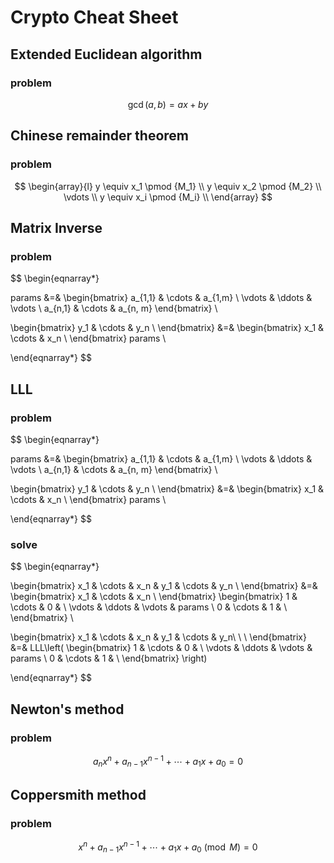 # Crypto Cheat Sheet

## Extended Euclidean algorithm

### problem

$$
\gcd(a,b) = ax+by
$$

## Chinese remainder theorem

### problem

$$
\begin{array}{l}
    y \equiv x_1 \pmod {M_1} \\
    y \equiv x_2 \pmod {M_2} \\
    \vdots \\
    y \equiv x_i \pmod {M_i} \\
\end{array}
$$

## Matrix Inverse

### problem

$$
\begin{eqnarray*}

params &=&
\begin{bmatrix}
a_{1,1} & \cdots & a_{1,m} \\
\vdots & \ddots & \vdots \\
a_{n,1} & \cdots & a_{n, m}
\end{bmatrix} \\

\begin{bmatrix}
    y_1 & \cdots & y_n \\
\end{bmatrix} &=&
\begin{bmatrix}
    x_1 & \cdots & x_n \\
\end{bmatrix}
params \\

\end{eqnarray*}
$$

## LLL

### problem

$$
\begin{eqnarray*}

params &=&
\begin{bmatrix}
a_{1,1} & \cdots & a_{1,m} \\
\vdots & \ddots & \vdots \\
a_{n,1} & \cdots & a_{n, m}
\end{bmatrix} \\

\begin{bmatrix}
    y_1 & \cdots & y_n \\
\end{bmatrix} &=&
\begin{bmatrix}
    x_1 & \cdots & x_n \\
\end{bmatrix}
params \\

\end{eqnarray*}
$$

### solve

$$
\begin{eqnarray*}

\begin{bmatrix}
    x_1 & \cdots & x_n & y_1 & \cdots & y_n \\
\end{bmatrix} &=&
\begin{bmatrix}
    x_1 & \cdots & x_n \\
\end{bmatrix}
\begin{bmatrix}
    1 & \cdots & 0 & \\
    \vdots & \ddots & \vdots & params \\
    0 & \cdots & 1 & \\
\end{bmatrix} \\

\begin{bmatrix}
    x_1 & \cdots & x_n & y_1 & \cdots & y_n\\
    \\
    \\
\end{bmatrix} &=&
LLL\left(
\begin{bmatrix}
    1 & \cdots & 0 & \\
    \vdots & \ddots & \vdots & params \\
    0 & \cdots & 1 & \\
\end{bmatrix}
\right)

\end{eqnarray*}
$$

## Newton's method

### problem

$$
a_n x^n + a_{n-1} x^{n-1} + \cdots + a_1 x + a_0 = 0
$$

## Coppersmith method

### problem

$$
x^n + a_{n-1} x^{n-1} + \cdots + a_1 x + a_0 \pmod M = 0
$$
